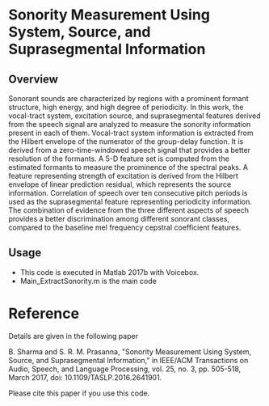 # Sonority Measurement Using System, Source, and Suprasegmental Information

## Overview

Sonorant sounds are characterized by regions with a prominent formant structure, high energy, and high degree of periodicity. In this work, the vocal-tract system, excitation source, and suprasegmental features derived from the speech signal are analyzed to measure the sonority information present in each of them. Vocal-tract system information is extracted from the Hilbert envelope of the numerator of the group-delay function. It is derived from a zero-time-windowed speech signal that provides a better resolution of the formants. A 5-D feature set is computed from the estimated formants to measure the prominence of the spectral peaks. A feature representing strength of excitation is derived from the Hilbert envelope of linear prediction residual, which represents the source information. Correlation of speech over ten consecutive pitch periods is used as the suprasegmental feature representing periodicity information. The combination of evidence from the three different aspects of speech provides a better discrimination among different sonorant classes, compared to the baseline mel frequency cepstral coefficient features. 

## Usage
- This code is executed in Matlab 2017b with Voicebox.
- Main_ExtractSonority.m is the main code

# Reference

Details are given in the following paper

B. Sharma and S. R. M. Prasanna, "Sonority Measurement Using System, Source, and Suprasegmental Information," in IEEE/ACM Transactions on Audio, Speech, and Language Processing, vol. 25, no. 3, pp. 505-518, March 2017, doi: 10.1109/TASLP.2016.2641901.

Please cite this paper if you use this code.
